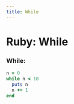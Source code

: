 ```yaml
---
title: While
---
```


# Ruby: While

### While:

```ruby
n = 0
while n < 10
  puts n
  n += 1
end
```